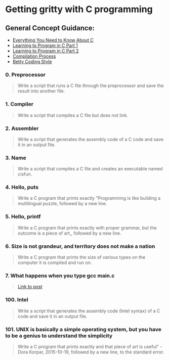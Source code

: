 # Getting gritty with C programming 
## General Concept Guidance:
* [Everything You Need to Know About C](https://docs.google.com/presentation/d/1ghto-TsXqgPRuEVmiCp7GvGttobdTLF4Yq8IRXwzvHY/edit#slide=id.p)
* [Learning to Program in C Part 1](https://www.youtube.com/watch?v=rk2fK2IIiiQ)
* [Learning to Program in C Part 2](https://www.youtube.com/watch?v=FwpP_MsZWnU)
* [Compilation Process](https://www.youtube.com/watch?v=VDslRumKvRA)
* [Betty Coding Style](https://github.com/holbertonschool/Betty/wiki)
### 0. Preprocessor
> Write a script that runs a C file through the preprocessor and save the result into another file.
### 1. Compiler
> Write a script that compiles a C file but does not link.
### 2. Assembler
> Write a script that generates the assembly code of a C code and save it in an output file.
### 3. Name
> Write a script that compiles a C file and creates an executable named cisfun.
### 4. Hello, puts
> Write a C program that prints exactly "Programming is like building a multilingual puzzle, followed by a new line.
### 5. Hello, printf
> Write a C program that prints exactly with proper grammar, but the outcome is a piece of art,, followed by a new line.
### 6. Size is not grandeur, and territory does not make a nation
> Write a C program that prints the size of various types on the computer it is compiled and run on.
### 7. What happens when you type gcc main.c
> [Link to post]()
### 100. Intel
> Write a script that generates the assembly code (Intel syntax) of a C code and save it in an output file.
### 101. UNIX is basically a simple operating system, but you have to be a genius to understand the simplicity
> Write a C program that prints exactly and that piece of art is useful" - Dora Korpar, 2015-10-19, followed by a new line, to the standard error.